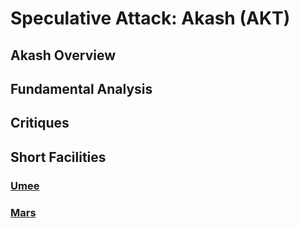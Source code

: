 # Speculative Attack: Akash (AKT)

## Akash Overview

## Fundamental Analysis

## Critiques

## Short Facilities

### [Umee](https://defillama.com/protocol/umee#information)

### [Mars](https://app.marsprotocol.io/borrow)



